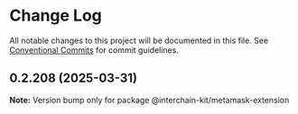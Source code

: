 # Change Log

All notable changes to this project will be documented in this file.
See [Conventional Commits](https://conventionalcommits.org) for commit guidelines.

## 0.2.208 (2025-03-31)

**Note:** Version bump only for package @interchain-kit/metamask-extension
